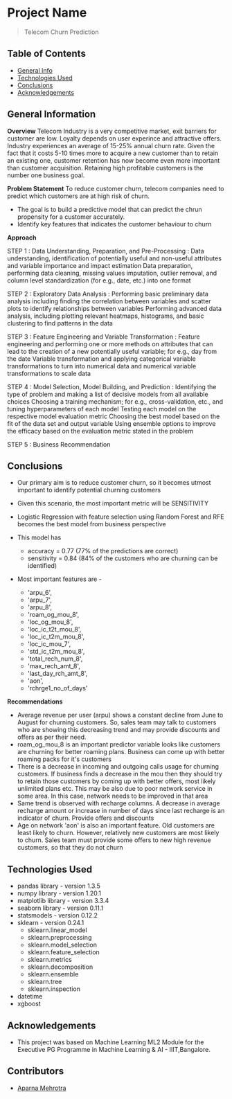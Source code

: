 # Project Name
> Telecom Churn Prediction


## Table of Contents
* [General Info](#general-information)
* [Technologies Used](#technologies-used)
* [Conclusions](#conclusions)
* [Acknowledgements](#acknowledgements)

## General Information

**Overview**
Telecom Industry is a very competitive market, exit barriers for customer are low. Loyalty depends on user experince and attractive offers. Industry experiences an average of 15-25% annual churn rate. Given the fact that it costs 5-10 times more to acquire a new customer than to retain an existing one, customer retention has now become even more important than customer acquisition. Retaining high profitable customers is the number one business goal.
 

**Problem Statement**
To reduce customer churn, telecom companies need to predict which customers are at high risk of churn. 
- The goal is to build a predictive model that can predict the chrun propensity for a customer accurately.
- Identify key features that indicates the customer behaviour to churn

**Approach**

STEP 1 : Data Understanding, Preparation, and Pre-Processing :
Data understanding, identification of potentially useful and non-useful attributes and variable importance and impact estimation Data preparation, performing data cleaning, missing values imputation, outlier removal, and column level standardization (for e.g., date, etc.) into one format

STEP 2 : Exploratory Data Analysis :
Performing basic preliminary data analysis including finding the correlation between variables and scatter plots to identify relationships between variables Performing advanced data analysis, including plotting relevant heatmaps, histograms, and basic clustering to find patterns in the data

STEP 3 : Feature Engineering and Variable Transformation :
Feature engineering and performing one or more methods on attributes that can lead to the creation of a new potentially useful variable; for e.g., day from the date Variable transformation and applying categorical variable transformations to turn into numerical data and numerical variable transformations to scale data

STEP 4 : Model Selection, Model Building, and Prediction :
Identifying the type of problem and making a list of decisive models from all available choices Choosing a training mechanism; for e.g., cross-validation, etc., and tuning hyperparameters of each model Testing each model on the respective model evaluation metric Choosing the best model based on the fit of the data set and output variable Using ensemble options to improve the efficacy based on the evaluation metric stated in the problem

STEP 5 : Business Recommendation


## Conclusions
- Our primary aim is to reduce customer churn, so it becomes utmost important to identify potential churning customers
- Given this scenario, the most important metric will be SENSITIVITY
- Logistic Regression with feature selection using Random Forest and RFE becomes the best model from business perspective
- This model has
	- accuracy = 0.77 (77% of the predictions are correct)
	- sensitivity = 0.84 (84% of the customers who are churning can be identified)

- Most important features are -

	- 'arpu_6',
	- 'arpu_7',
	- 'arpu_8',
	- 'roam_og_mou_8',
	- 'loc_og_mou_8',
	- 'loc_ic_t2t_mou_8',
	- 'loc_ic_t2m_mou_8',
	- 'loc_ic_mou_7',
	- 'std_ic_t2m_mou_8',
	- 'total_rech_num_8',
	- 'max_rech_amt_8',
	- 'last_day_rch_amt_8',
	- 'aon',
	- 'rchrge1_no_of_days'

**Recommendations**
- Average revenue per user (arpu) shows a constant decline from June to August for churning customers. So, sales team may talk to customers who are showing this decreasing trend and may provide discounts and offers as per their need.
- roam_og_mou_8 is an important predictor variable looks like customers are churning for better roaming plans. Business can come up with better roaming packs for it's customers
- There is a decrease in incoming and outgoing calls usage for churning customers. If business finds a decrease in the mou then they should try to retain those customers by coming up with better offers, most likely unlimited plans etc. This may be also due to poor network service in some area. In this case, network needs to be improved in that area
- Same trend is observed with recharge columns. A decrease in average recharge amount or increase in number of days since last recharge is an indicator of churn. Provide offers and discounts
- Age on network 'aon' is also an important feature. Old customers are least likely to churn. However, relatively new customers are most likely to churn. Sales team must provide some offers to new high revenue customers, so that they do not churn

## Technologies Used
- pandas library - version 1.3.5
- numpy library - version 1.20.1
- matplotlib library - version 3.3.4
- seaborn library - version 0.11.1
- statsmodels - version 0.12.2
- sklearn - version 0.24.1
    - sklearn.linear_model
    - sklearn.preprocessing
    - sklearn.model_selection
    - sklearn.feature_selection
    - sklearn.metrics
    - sklearn.decomposition
    - sklearn.ensemble
    - sklearn.tree
    - sklearn.inspection
- datetime
- xgboost



## Acknowledgements
- This project was based on Machine Learning ML2 Module for the Executive PG Programme in Machine Learning & AI - IIIT,Bangalore.


## Contributors
- <a href="https://github.com/AparnaMehrotra/">Aparna Mehrotra</a>




